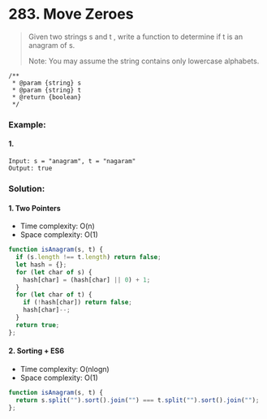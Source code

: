 # 283. Move Zeroes

> Given two strings s and t , write a function to determine if t is an anagram of s.
>
> Note: You may assume the string contains only lowercase alphabets.

```
/**
 * @param {string} s
 * @param {string} t
 * @return {boolean}
 */
```

### Example:

#### 1.

```
Input: s = "anagram", t = "nagaram"
Output: true
```

### Solution:

#### 1. Two Pointers

- Time complexity: O(n)
- Space complexity: O(1)

```javascript
function isAnagram(s, t) {
  if (s.length !== t.length) return false;
  let hash = {};
  for (let char of s) {
    hash[char] = (hash[char] || 0) + 1;
  }
  for (let char of t) {
    if (!hash[char]) return false;
    hash[char]--;
  }
  return true;
};
```

#### 2. Sorting + ES6

- Time complexity: O(nlogn)
- Space complexity: O(1)

```javascript
function isAnagram(s, t) {
  return s.split("").sort().join("") === t.split("").sort().join("");
};
```
